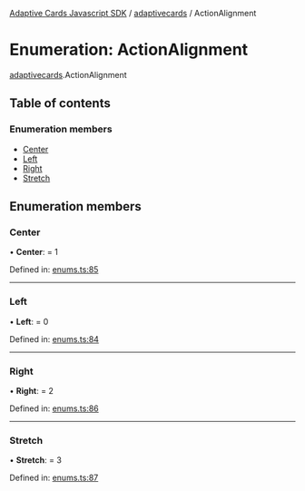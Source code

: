 [Adaptive Cards Javascript SDK](../README.md) / [adaptivecards](../modules/adaptivecards.md) / ActionAlignment

# Enumeration: ActionAlignment

[adaptivecards](../modules/adaptivecards.md).ActionAlignment

## Table of contents

### Enumeration members

- [Center](adaptivecards.actionalignment.md#center)
- [Left](adaptivecards.actionalignment.md#left)
- [Right](adaptivecards.actionalignment.md#right)
- [Stretch](adaptivecards.actionalignment.md#stretch)

## Enumeration members

### Center

• **Center**: = 1

Defined in: [enums.ts:85](https://github.com/microsoft/AdaptiveCards/blob/0938a1f10/source/nodejs/adaptivecards/src/enums.ts#L85)

___

### Left

• **Left**: = 0

Defined in: [enums.ts:84](https://github.com/microsoft/AdaptiveCards/blob/0938a1f10/source/nodejs/adaptivecards/src/enums.ts#L84)

___

### Right

• **Right**: = 2

Defined in: [enums.ts:86](https://github.com/microsoft/AdaptiveCards/blob/0938a1f10/source/nodejs/adaptivecards/src/enums.ts#L86)

___

### Stretch

• **Stretch**: = 3

Defined in: [enums.ts:87](https://github.com/microsoft/AdaptiveCards/blob/0938a1f10/source/nodejs/adaptivecards/src/enums.ts#L87)

